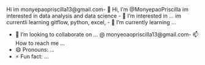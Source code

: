 Hi im monyepaopriscilla13@gmail.com- 👋 Hi, I’m @MonyepaoPriscilla
im interested in data analysis and data science - 👀 I’m interested in ...
im currentli learning gitflow, python, excel, - 🌱 I’m currently learning ...
- 💞️ I’m looking to collaborate on ...
@ monyeoaopriscilla13@gmail.com- 📫 How to reach me ...
- 😄 Pronouns: ...
- ⚡ Fun fact: ...

<!---
MonyepaoPriscilla/MonyepaoPriscilla is a ✨ special ✨ repository because its `README.md` (this file) appears on your GitHub profile.
You can click the Preview link to take a look at your changes.
--->
